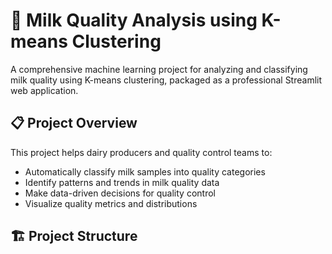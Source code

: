 # 🥛 Milk Quality Analysis using K-means Clustering

A comprehensive machine learning project for analyzing and classifying milk quality using K-means clustering, packaged as a professional Streamlit web application.

## 📋 Project Overview

This project helps dairy producers and quality control teams to:
- Automatically classify milk samples into quality categories
- Identify patterns and trends in milk quality data
- Make data-driven decisions for quality control
- Visualize quality metrics and distributions

## 🏗️ Project Structure
